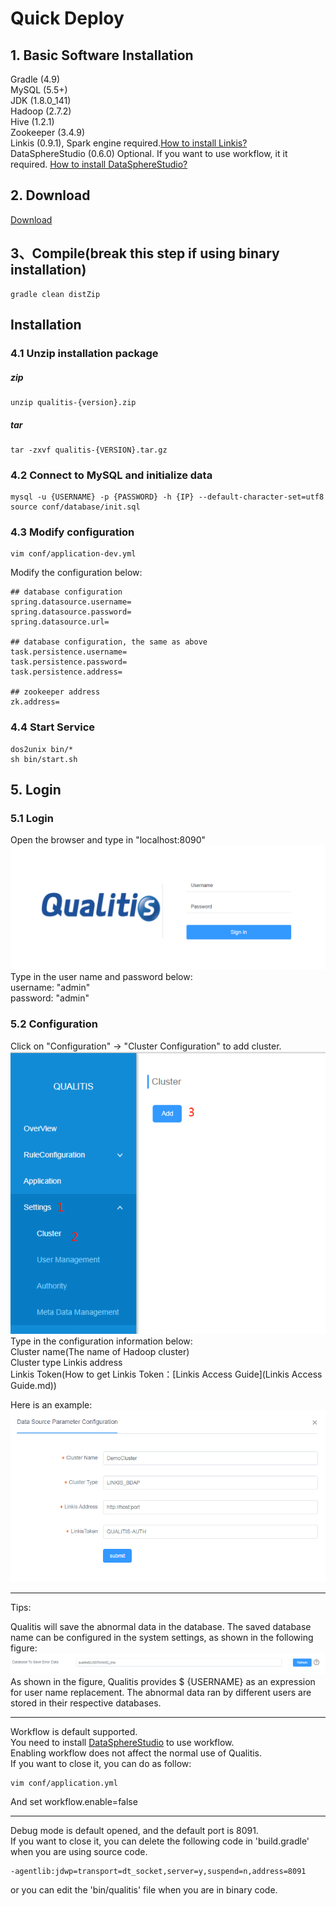 # Quick Deploy

## 1. Basic Software Installation
Gradle (4.9)  
MySQL (5.5+)  
JDK (1.8.0_141)  
Hadoop (2.7.2)  
Hive (1.2.1)   
Zookeeper (3.4.9)  
Linkis (0.9.1), Spark engine required.[How to install Linkis?](https://github.com/WeBankFinTech/Linkis)  
DataSphereStudio (0.6.0) Optional. If you want to use workflow, it it required. [How to install DataSphereStudio?](https://github.com/WeBankFinTech/DataSphereStudio)

## 2. Download
[Download](https://github.com/WeBankFinTech/Qualitis/releases)

## 3、Compile(break this step if using binary installation)
```
gradle clean distZip
```

## Installation
### 4.1 Unzip installation package
##### zip
```
unzip qualitis-{version}.zip
```

##### tar
```
tar -zxvf qualitis-{VERSION}.tar.gz
```

### 4.2 Connect to MySQL and initialize data
```
mysql -u {USERNAME} -p {PASSWORD} -h {IP} --default-character-set=utf8
source conf/database/init.sql
```

### 4.3 Modify configuration
```
vim conf/application-dev.yml
```
Modify the configuration below:
```
## database configuration
spring.datasource.username=
spring.datasource.password=
spring.datasource.url=

## database configuration, the same as above 
task.persistence.username=
task.persistence.password=
task.persistence.address=

## zookeeper address
zk.address=
```

### 4.4 Start Service
```
dos2unix bin/*
sh bin/start.sh
```

## 5. Login
### 5.1 Login
Open the browser and type in "localhost:8090"  
![登录验证图片](../../../images/en_US/ch1/Login.png)  
Type in the user name and password below:  
username: "admin"  
password: "admin"  

### 5.2 Configuration
Click on "Configuration" -> "Cluster Configuration" to add cluster.  
![系统配置](../../../images/en_US/ch1/NewCluster.png)  
Type in the configuration information below:    
Cluster name(The name of Hadoop cluster)  
Cluster type
Linkis address  
Linkis Token(How to get Linkis Token：[Linkis Access Guide](Linkis Access Guide.md))  

Here is an example:  
![](../../../images/en_US/ch1/ClusterConfigurationDemo.png)

---

Tips:

Qualitis will save the abnormal data in the database. The saved database name can be configured in the system settings, as shown in the following figure:
![](../../../images/en_US/ch1/AbnormalDataSavedDatabaseConfiguration.png)
As shown in the figure, Qualitis provides $ {USERNAME} as an expression for user name replacement. The abnormal data ran by different users are stored in their respective databases.

---

Workflow is default supported.   
You need to install [DataSphereStudio](https://github.com/WeBankFinTech/DataSphereStudio) to use workflow.  
Enabling workflow does not affect the normal use of Qualitis.  
If you want to close it, you can do as follow:
```
vim conf/application.yml
```
And set workflow.enable=false

---

Debug mode is default opened, and the default port is 8091.  
If you want to close it, you can delete the following code in 'build.gradle' when you are using source code.
```
-agentlib:jdwp=transport=dt_socket,server=y,suspend=n,address=8091
```
or you can edit the 'bin/qualitis' file when you are in binary code.
